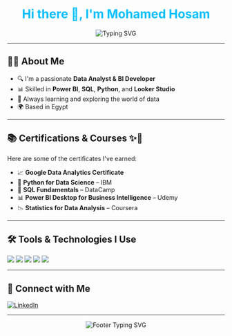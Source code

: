 <!-- Banner animation or highlight -->
<h1 align="center">
  <span style="color:#00BFFF;">Hi there 👋, I'm Mohamed Hosam</span>
</h1>

<p align="center">
  <img src="https://readme-typing-svg.demolab.com?font=Fira+Code&size=22&pause=1000&center=true&vCenter=true&width=440&lines=Data+Analyst+%7C+BI+Developer+%7C+Data+Enthusiast" alt="Typing SVG" />
</p>

---

## 👨‍💻 About Me
- 🔍 I'm a passionate **Data Analyst & BI Developer**
- 📊 Skilled in **Power BI**, **SQL**, **Python**, and **Looker Studio**
- 🧠 Always learning and exploring the world of data
- 🌍 Based in Egypt

---

## 📚 Certifications & Courses ✨📜  
Here are some of the certificates I've earned:

- 📈 **Google Data Analytics Certificate**  
- 🐍 **Python for Data Science** – IBM  
- 🧪 **SQL Fundamentals** – DataCamp  
- 📊 **Power BI Desktop for Business Intelligence** – Udemy  
- 📉 **Statistics for Data Analysis** – Coursera  

---

## 🛠️ Tools & Technologies I Use

<p align="left">
  <img src="https://img.shields.io/badge/PowerBI-F2C811?style=for-the-badge&logo=Power-BI&logoColor=black" />
  <img src="https://img.shields.io/badge/SQL-4479A1?style=for-the-badge&logo=postgresql&logoColor=white" />
  <img src="https://img.shields.io/badge/Python-3776AB?style=for-the-badge&logo=python&logoColor=white" />
  <img src="https://img.shields.io/badge/Excel-217346?style=for-the-badge&logo=microsoft-excel&logoColor=white" />
  <img src="https://img.shields.io/badge/Looker%20Studio-4285F4?style=for-the-badge&logo=google&logoColor=white" />
</p>

---

## 🔗 Connect with Me
[![LinkedIn](https://img.shields.io/badge/Mohamed%20Hosam%20on%20LinkedIn-blue?style=flat-square&logo=linkedin&logoColor=white)](https://www.linkedin.com/in/mohamedhosamothman)

---

<!-- Animated ending line -->
<p align="center">
  <img src="https://readme-typing-svg.demolab.com?font=Fira+Code&duration=4000&pause=1000&center=true&vCenter=true&width=600&lines=Crafted+with+❤️+and+a+spark+of+data+magic+by+Mohamed+Hosam+Othman" alt="Footer Typing SVG" />
</p>
